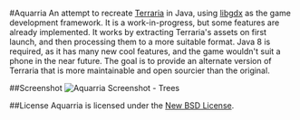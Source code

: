#Aquarria
An attempt to recreate [Terraria](http://terraria.org/) in Java, using [libgdx](http://libgdx.badlogicgames.com/) as the
game development framework. It is a work-in-progress, but some features are already implemented. It works by extracting
Terraria's assets on first launch, and then processing them to a more suitable format. Java 8 is required, as it has many
new cool features, and the game wouldn't suit a phone in the near future. The goal is to provide an alternate version of
Terraria that is more maintainable and open sourcier than the original.

##Screenshot
![Aquarria Screenshot - Trees](https://www.dropbox.com/s/3ls375ztmgdhap1/Aquarria%20Screenshot%20-%20Trees.png?raw=1)

##License
Aquarria is licensed under the [New BSD License](http://choosealicense.com/licenses/bsd-3-clause/).
